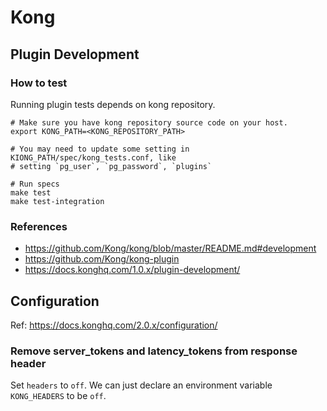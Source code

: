 # Kong

## Plugin Development

### How to test

Running plugin tests depends on kong repository.

```
# Make sure you have kong repository source code on your host.
export KONG_PATH=<KONG_REPOSITORY_PATH>

# You may need to update some setting in KIONG_PATH/spec/kong_tests.conf, like
# setting `pg_user`, `pg_password`, `plugins`

# Run specs
make test
make test-integration
```

### References

- https://github.com/Kong/kong/blob/master/README.md#development
- https://github.com/Kong/kong-plugin
- https://docs.konghq.com/1.0.x/plugin-development/

## Configuration

Ref: https://docs.konghq.com/2.0.x/configuration/

### Remove server_tokens and latency_tokens from response header

Set `headers` to `off`. We can just declare an environment variable
`KONG_HEADERS` to be `off`.
